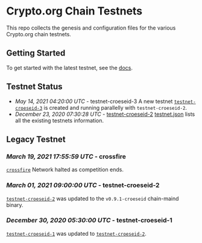 # Crypto.org Chain Testnets
This repo collects the genesis and configuration files for the various Crypto.org chain
testnets.
## Getting Started
To get started with the latest testnet, see the
[docs](https://crypto.org/docs/getting-started/).
## Testnet Status
- _May 14, 2021 04:20:00 UTC_ - testnet-croeseid-3
A new testnet [`testnet-croeseid-3`](./testnet-croeseid-3) is created and running parallelly with `testnet-croeseid-2`.
- _December 23, 2020 07:30:28 UTC_ - [testnet-croeseid-2](./testnet-croeseid-2)
[testnet.json](./testnet.json) lists all the existing testnets information.
## Legacy Testnet
### _March 19, 2021 17:55:59 UTC_ - crossfire
[`crossfire`](./crossfire) Network halted as competition ends.
### _March 01, 2021 09:00:00 UTC_ - testnet-croeseid-2
[`testnet-croeseid-2`](./testnet-croeseid-2) was updated to the `v0.9.1-croeseid` chain-maind binary.
### _December 30, 2020 05:30:00 UTC_ - testnet-croeseid-1
[`testnet-croeseid-1`](./testnet-croeseid-1) was updated to [`testnet-croeseid-2`](./testnet-croeseid-2).